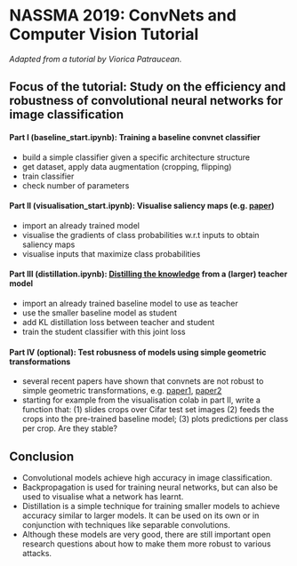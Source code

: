 # NASSMA 2019: ConvNets and Computer Vision Tutorial
*Adapted from a tutorial by Viorica Patraucean.*

## Focus of the tutorial: Study on the efficiency and robustness of convolutional neural networks for image classification

#### Part I (baseline_start.ipynb): Training a baseline convnet classifier
* build a simple classifier given a specific architecture structure
* get dataset, apply data augmentation (cropping, flipping)
* train classifier
* check number of parameters

#### Part II (visualisation_start.ipynb): Visualise saliency maps (e.g. [paper](https://arxiv.org/pdf/1312.6034v2.pdf))
* import an already trained model
* visualise the gradients of class probabilities w.r.t inputs to obtain saliency maps
* visualise inputs that maximize class probabilities

#### Part III (distillation.ipynb): [Distilling the knowledge](https://arxiv.org/pdf/1503.02531.pdf) from a (larger) teacher model
* import an already trained baseline model to use as teacher
* use the smaller baseline model as student
* add KL distillation loss between teacher and student
* train the student classifier with this joint loss

#### Part IV (optional): Test robusness of models using simple geometric transformations
* several recent papers have shown that convnets are not robust to simple geometric transformations, e.g. [paper1](https://arxiv.org/pdf/1805.12177.pdf), [paper2](https://arxiv.org/pdf/1711.09115.pdf)
* starting for example from the visualisation colab in part II, write a function that: (1) slides crops over Cifar test set images
(2) feeds the crops into the pre-trained baseline model; (3) plots predictions per class per crop. Are they stable?

## Conclusion
* Convolutional models achieve high accuracy in image classification.
* Backpropagation is used for training neural networks, but can also be used to visualise what a network has learnt.
* Distillation is a simple technique for training smaller models to achieve accuracy similar to larger models. It can be used on its own or in conjunction with techniques like separable convolutions.
* Although these models are very good, there are still important open research questions about how to make them more robust to various attacks.
